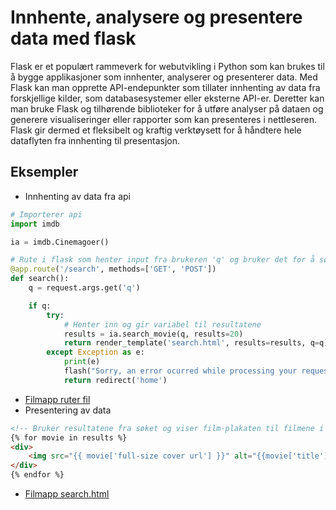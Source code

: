 # Innhente, analysere og presentere data med flask

Flask er et populært rammeverk for webutvikling i Python som kan brukes til å bygge applikasjoner som innhenter, analyserer og presenterer data. Med Flask kan man opprette API-endepunkter som tillater innhenting av data fra forskjellige kilder, som databasesystemer eller eksterne API-er. Deretter kan man bruke Flask og tilhørende biblioteker for å utføre analyser på dataen og generere visualiseringer eller rapporter som kan presenteres i nettleseren. Flask gir dermed et fleksibelt og kraftig verktøysett for å håndtere hele dataflyten fra innhenting til presentasjon.

## Eksempler
- Innhenting av data fra api
```python
# Importerer api
import imdb

ia = imdb.Cinemagoer()

# Rute i flask som henter input fra brukeren 'q' og bruker det for å søke etter filmer via 'GET' metoden
@app.route('/search', methods=['GET', 'POST'])
def search():
    q = request.args.get('q')

    if q:
        try:
            # Henter inn og gir variabel til resultatene
            results = ia.search_movie(q, results=20)
            return render_template('search.html', results=results, q=q)
        except Exception as e:
            print(e)
            flash("Sorry, an error ocurred while processing your request.", 'error')
            return redirect('home')
```
- [Filmapp ruter fil](https://github.com/BlindSanji/movieapp/blob/main/project/routes.py)
- Presentering av data
```html
<!-- Bruker resultatene fra søket og viser film-plakaten til filmene i resultatene. -->
{% for movie in results %}
<div>
    <img src="{{ movie['full-size cover url'] }}" alt="{{movie['title']}}">
</div>
{% endfor %}
```
- [Filmapp search.html](https://github.com/BlindSanji/movieapp/blob/main/project/templates/search.html)
